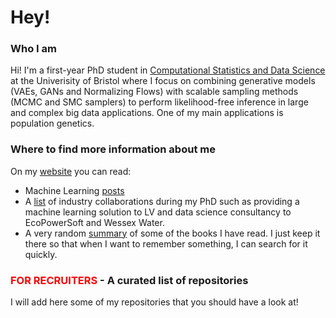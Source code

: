 # Hey!
### Who I am
Hi! I'm a first-year PhD student in [Computational Statistics and Data Science](https://compass.blogs.bristol.ac.uk/students/mauro-camara-escudero/) at the Univerisity of Bristol where I focus on combining generative models (VAEs, GANs and Normalizing Flows) with scalable sampling methods (MCMC and SMC samplers) to perform likelihood-free inference in large and complex big data applications. One of my main applications is population genetics.

### Where to find more information about me
On my [website](https://maurocamaraescudero.netlify.app/) you can read:
- Machine Learning [posts](https://maurocamaraescudero.netlify.app/post/)
- A [list](https://maurocamaraescudero.netlify.app/industry/) of industry collaborations during my PhD such as providing a machine learning solution to LV and data science consultancy to EcoPowerSoft and Wessex Water.
- A very random [summary](https://maurocamaraescudero.netlify.app/books/) of some of the books I have read. I just keep it there so that when I want to remember something, I can search for it quickly. 

### <font color="red">FOR RECRUITERS</font> - A curated list of repositories
I will add here some of my repositories that you should have a look at!

<!--
**MauroCE/mauroce** is a ✨ _special_ ✨ repository because its `README.md` (this file) appears on your GitHub profile.

Here are some ideas to get you started:

- 🔭 I’m currently working on ...
- 🌱 I’m currently learning ...
- 👯 I’m looking to collaborate on ...
- 🤔 I’m looking for help with ...
- 💬 Ask me about ...
- 📫 How to reach me: ...
- 😄 Pronouns: ...
- ⚡ Fun fact: ...
-->
